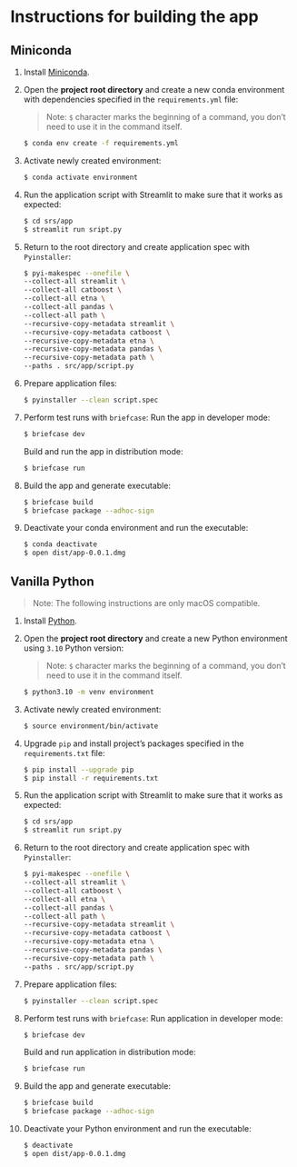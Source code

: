 # Instructions for building the app
## Miniconda

1. Install [Miniconda](https://docs.conda.io/en/latest/miniconda.html).
2. Open the **project root directory** and create a new conda environment with dependencies specified in the `requirements.yml` file:
	> Note: `$` character marks the beginning of a command, you don’t need to use it in the command itself.

	```bash
	$ conda env create -f requirements.yml
	```

3. Activate newly created environment:
	```bash
	$ conda activate environment
	```
4. Run the application script with Streamlit to make sure that it works as expected:
	```bash
	$ cd srs/app
	$ streamlit run sript.py
	```
5. Return to the root directory and create application spec with `Pyinstaller`:
	```bash
	$ pyi-makespec --onefile \
	--collect-all streamlit \
	--collect-all catboost \
	--collect-all etna \
	--collect-all pandas \
	--collect-all path \
	--recursive-copy-metadata streamlit \
	--recursive-copy-metadata catboost \
	--recursive-copy-metadata etna \
	--recursive-copy-metadata pandas \
	--recursive-copy-metadata path \
	--paths . src/app/script.py
	```
6. Prepare application files:
	```bash
	$ pyinstaller --clean script.spec
	```
7. Perform test runs with `briefcase`:
	Run the app in developer mode:
	```bash
	$ briefcase dev
	```
	Build and run the app in distribution mode:
	```bash
	$ briefcase run
	```
10. Build the app and generate executable:
	```bash
	$ briefcase build
	$ briefcase package --adhoc-sign
	```
11. Deactivate your conda environment and run the executable:
	```bash
	$ conda deactivate
	$ open dist/app-0.0.1.dmg
	```


## Vanilla Python
> Note: The following instructions are only macOS compatible.

1. Install [Python](https://www.python.org/downloads/macos/).
2. Open the **project root directory** and create a new Python environment using `3.10` Python version:
	> Note: `$` character marks the beginning of a command, you don’t need to use it in the command itself.

	```bash
	$ python3.10 -m venv environment
	```

3. Activate newly created environment:
	```bash
	$ source environment/bin/activate
	```
4. Upgrade `pip` and install project’s packages specified in the `requirements.txt` file:
	```bash
	$ pip install --upgrade pip
	$ pip install -r requirements.txt
	```
5. Run the application script with Streamlit to make sure that it works as expected:
	```bash
	$ cd srs/app
	$ streamlit run sript.py
	```
6. Return to the root directory and create application spec with `Pyinstaller`:
	```bash
	$ pyi-makespec --onefile \
	--collect-all streamlit \
	--collect-all catboost \
	--collect-all etna \
	--collect-all pandas \
	--collect-all path \
	--recursive-copy-metadata streamlit \
	--recursive-copy-metadata catboost \
	--recursive-copy-metadata etna \
	--recursive-copy-metadata pandas \
	--recursive-copy-metadata path \
	--paths . src/app/script.py
	```
7. Prepare application files:
	```bash
	$ pyinstaller --clean script.spec
	```
9. Perform test runs with `briefcase`:
	Run application in developer mode:
	```bash
	$ briefcase dev
	```
	Build and run application in distribution mode:
	```bash
	$ briefcase run
	```
10. Build the app and generate executable:
	```bash
	$ briefcase build
	$ briefcase package --adhoc-sign
	```
11. Deactivate your Python environment and run the executable:
	```bash
	$ deactivate
	$ open dist/app-0.0.1.dmg
	```

